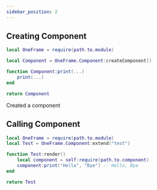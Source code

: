 ```yaml
---
sidebar_position: 2
---
```


## Creating Component

```lua
local OneFrame = require(path.to.module)

local Component = OneFrame.Component:createComponent()

function Component:print(...)
    print(...)
end

return Component
```
Created a component

## Calling Component

```lua
local OneFrame = require(path.to.module)
local Test = OneFrame.Component:extend("test")

function Test:render()
    local component = self:require(path.to.component)
    component:print("Hello", "Bye") -- Hello, Bye
end

return Test
```